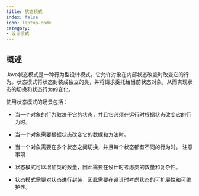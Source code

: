```yaml
---
title: 状态模式
index: false
icon: laptop-code
category:
- 设计模式
---
```


## 概述

Java状态模式是一种行为型设计模式，它允许对象在内部状态改变时改变它的行为。状态模式将状态封装成独立的类，并将请求委托给当前状态对象，从而实现状态的切换和状态行为的变化。

使用状态模式的场景包括：

* 当一个对象的行为取决于它的状态，并且它必须在运行时根据状态改变它的行为时。
* 当一个对象需要根据状态改变它的数据和方法时。
* 当一个对象需要在多个状态之间切换，并且每个状态都有不同的行为时。
注意事项：

* 状态模式可以增加类的数量，因此需要在设计时考虑类的数量和复杂性。
* 状态模式需要对状态进行封装，因此需要在设计时考虑状态的可扩展性和可维护性。

